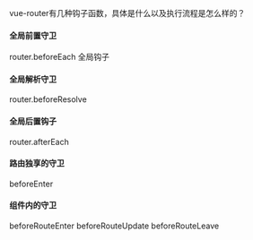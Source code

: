 vue-router有几种钩子函数，具体是什么以及执行流程是怎么样的？

#### 全局前置守卫
router.beforeEach
全局钩子

#### 全局解析守卫
router.beforeResolve

#### 全局后置钩子
router.afterEach

#### 路由独享的守卫
beforeEnter

#### 组件内的守卫
beforeRouteEnter
beforeRouteUpdate
beforeRouteLeave



